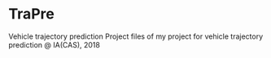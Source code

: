 # TraPre
Vehicle trajectory prediction
Project files of my project for vehicle trajectory prediction @ IA(CAS), 2018
